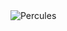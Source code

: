 <!DOCTYPE html>
<html lang="sr">
<head>
    <meta charset="UTF-8">
    <title>Percules</title>
</head>
<body>
    <img src="PERCULES.kra" alt="Percules">
</body>
</html>
